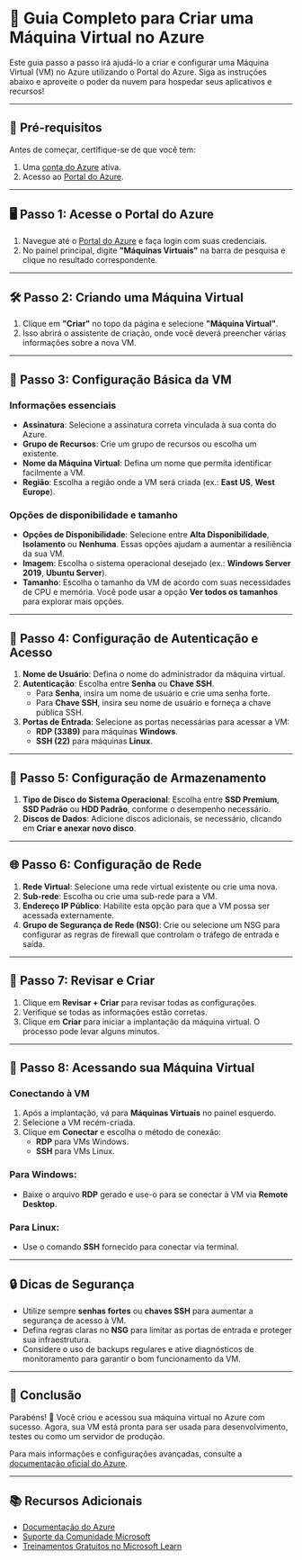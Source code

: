 # 🚀 Guia Completo para Criar uma Máquina Virtual no Azure

Este guia passo a passo irá ajudá-lo a criar e configurar uma Máquina Virtual (VM) no Azure utilizando o Portal do Azure. Siga as instruções abaixo e aproveite o poder da nuvem para hospedar seus aplicativos e recursos!

---

## 🎯 Pré-requisitos

Antes de começar, certifique-se de que você tem:

1. Uma [conta do Azure](https://azure.microsoft.com/free/) ativa.
2. Acesso ao [Portal do Azure](https://portal.azure.com/).

---

## 🖥️ Passo 1: Acesse o Portal do Azure

1. Navegue até o [Portal do Azure](https://portal.azure.com/) e faça login com suas credenciais.
2. No painel principal, digite **"Máquinas Virtuais"** na barra de pesquisa e clique no resultado correspondente.

---

## 🛠️ Passo 2: Criando uma Máquina Virtual

1. Clique em **"Criar"** no topo da página e selecione **"Máquina Virtual"**.
2. Isso abrirá o assistente de criação, onde você deverá preencher várias informações sobre a nova VM.

---

## 🔧 Passo 3: Configuração Básica da VM

### Informações essenciais
- **Assinatura**: Selecione a assinatura correta vinculada à sua conta do Azure.
- **Grupo de Recursos**: Crie um grupo de recursos ou escolha um existente.
- **Nome da Máquina Virtual**: Defina um nome que permita identificar facilmente a VM.
- **Região**: Escolha a região onde a VM será criada (ex.: **East US**, **West Europe**).
  
### Opções de disponibilidade e tamanho
- **Opções de Disponibilidade**: Selecione entre **Alta Disponibilidade**, **Isolamento** ou **Nenhuma**. Essas opções ajudam a aumentar a resiliência da sua VM.
- **Imagem**: Escolha o sistema operacional desejado (ex.: **Windows Server 2019**, **Ubuntu Server**).
- **Tamanho**: Escolha o tamanho da VM de acordo com suas necessidades de CPU e memória. Você pode usar a opção **Ver todos os tamanhos** para explorar mais opções.

---

## 🔑 Passo 4: Configuração de Autenticação e Acesso

1. **Nome de Usuário**: Defina o nome do administrador da máquina virtual.
2. **Autenticação**: Escolha entre **Senha** ou **Chave SSH**.
   - Para **Senha**, insira um nome de usuário e crie uma senha forte.
   - Para **Chave SSH**, insira seu nome de usuário e forneça a chave pública SSH.
3. **Portas de Entrada**: Selecione as portas necessárias para acessar a VM:
   - **RDP (3389)** para máquinas **Windows**.
   - **SSH (22)** para máquinas **Linux**.

---

## 💾 Passo 5: Configuração de Armazenamento

1. **Tipo de Disco do Sistema Operacional**: Escolha entre **SSD Premium**, **SSD Padrão** ou **HDD Padrão**, conforme o desempenho necessário.
2. **Discos de Dados**: Adicione discos adicionais, se necessário, clicando em **Criar e anexar novo disco**.

---

## 🌐 Passo 6: Configuração de Rede

1. **Rede Virtual**: Selecione uma rede virtual existente ou crie uma nova.
2. **Sub-rede**: Escolha ou crie uma sub-rede para a VM.
3. **Endereço IP Público**: Habilite esta opção para que a VM possa ser acessada externamente.
4. **Grupo de Segurança de Rede (NSG)**: Crie ou selecione um NSG para configurar as regras de firewall que controlam o tráfego de entrada e saída.

---

## 📝 Passo 7: Revisar e Criar

1. Clique em **Revisar + Criar** para revisar todas as configurações.
2. Verifique se todas as informações estão corretas.
3. Clique em **Criar** para iniciar a implantação da máquina virtual. O processo pode levar alguns minutos.

---

## 🔌 Passo 8: Acessando sua Máquina Virtual

### Conectando à VM
1. Após a implantação, vá para **Máquinas Virtuais** no painel esquerdo.
2. Selecione a VM recém-criada.
3. Clique em **Conectar** e escolha o método de conexão:
   - **RDP** para VMs Windows.
   - **SSH** para VMs Linux.

### Para Windows:
- Baixe o arquivo **RDP** gerado e use-o para se conectar à VM via **Remote Desktop**.

### Para Linux:
- Use o comando **SSH** fornecido para conectar via terminal.

---

## 🔒 Dicas de Segurança

- Utilize sempre **senhas fortes** ou **chaves SSH** para aumentar a segurança de acesso à VM.
- Defina regras claras no **NSG** para limitar as portas de entrada e proteger sua infraestrutura.
- Considere o uso de backups regulares e ative diagnósticos de monitoramento para garantir o bom funcionamento da VM.

---

## 🏁 Conclusão

Parabéns! 🎉 Você criou e acessou sua máquina virtual no Azure com sucesso. Agora, sua VM está pronta para ser usada para desenvolvimento, testes ou como um servidor de produção.

Para mais informações e configurações avançadas, consulte a [documentação oficial do Azure](https://docs.microsoft.com/azure/virtual-machines/). 

---

## 📚 Recursos Adicionais

- [Documentação do Azure](https://docs.microsoft.com/azure/virtual-machines/)
- [Suporte da Comunidade Microsoft](https://docs.microsoft.com/answers/)
- [Treinamentos Gratuitos no Microsoft Learn](https://learn.microsoft.com/training/)
